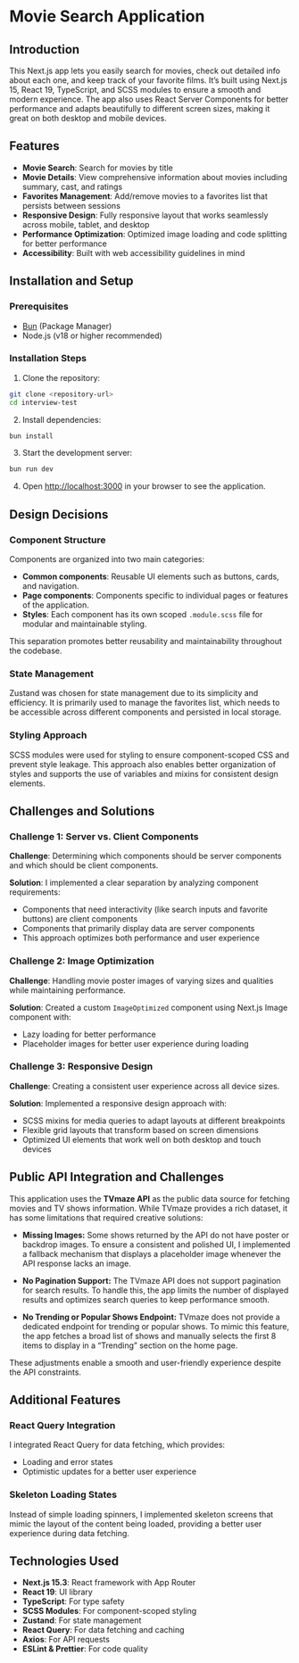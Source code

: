 # Movie Search Application

## Introduction

This Next.js app lets you easily search for movies, check out detailed info about each one, and keep track of your favorite films. It’s built using Next.js 15, React 19, TypeScript, and SCSS modules to ensure a smooth and modern experience. The app also uses React Server Components for better performance and adapts beautifully to different screen sizes, making it great on both desktop and mobile devices.

## Features

- **Movie Search**: Search for movies by title
- **Movie Details**: View comprehensive information about movies including summary, cast, and ratings
- **Favorites Management**: Add/remove movies to a favorites list that persists between sessions
- **Responsive Design**: Fully responsive layout that works seamlessly across mobile, tablet, and desktop
- **Performance Optimization**: Optimized image loading and code splitting for better performance
- **Accessibility**: Built with web accessibility guidelines in mind

## Installation and Setup

### Prerequisites

- [Bun](https://bun.sh/) (Package Manager)
- Node.js (v18 or higher recommended)

### Installation Steps

1. Clone the repository:

```bash
git clone <repository-url>
cd interview-test
```

2. Install dependencies:

```bash
bun install
```

3. Start the development server:

```bash
bun run dev
```

4. Open [http://localhost:3000](http://localhost:3000) in your browser to see the application.


## Design Decisions

### Component Structure

Components are organized into two main categories:

- **Common components**: Reusable UI elements such as buttons, cards, and navigation.  
- **Page components**: Components specific to individual pages or features of the application.  
- **Styles**: Each component has its own scoped `.module.scss` file for modular and maintainable styling.

This separation promotes better reusability and maintainability throughout the codebase.

### State Management

Zustand was chosen for state management due to its simplicity and efficiency. It is primarily used to manage the favorites list, which needs to be accessible across different components and persisted in local storage.

### Styling Approach

SCSS modules were used for styling to ensure component-scoped CSS and prevent style leakage. This approach also enables better organization of styles and supports the use of variables and mixins for consistent design elements.

## Challenges and Solutions

### Challenge 1: Server vs. Client Components

**Challenge**: Determining which components should be server components and which should be client components.

**Solution**: I implemented a clear separation by analyzing component requirements:

- Components that need interactivity (like search inputs and favorite buttons) are client components
- Components that primarily display data are server components
- This approach optimizes both performance and user experience

### Challenge 2: Image Optimization

**Challenge**: Handling movie poster images of varying sizes and qualities while maintaining performance.

**Solution**: Created a custom `ImageOptimized` component using Next.js Image component with:

- Lazy loading for better performance
- Placeholder images for better user experience during loading

### Challenge 3: Responsive Design

**Challenge**: Creating a consistent user experience across all device sizes.

**Solution**: Implemented a responsive design approach with:

- SCSS mixins for media queries to adapt layouts at different breakpoints
- Flexible grid layouts that transform based on screen dimensions
- Optimized UI elements that work well on both desktop and touch devices

## Public API Integration and Challenges

This application uses the **TVmaze API** as the public data source for fetching movies and TV shows information. While TVmaze provides a rich dataset, it has some limitations that required creative solutions:

- **Missing Images:**
  Some shows returned by the API do not have poster or backdrop images. To ensure a consistent and polished UI, I implemented a fallback mechanism that displays a placeholder image whenever the API response lacks an image.

- **No Pagination Support:**
  The TVmaze API does not support pagination for search results. To handle this, the app limits the number of displayed results and optimizes search queries to keep performance smooth.

- **No Trending or Popular Shows Endpoint:**
  TVmaze does not provide a dedicated endpoint for trending or popular shows. To mimic this feature, the app fetches a broad list of shows and manually selects the first 8 items to display in a “Trending” section on the home page.

These adjustments enable a smooth and user-friendly experience despite the API constraints.

## Additional Features

### React Query Integration

I integrated React Query for data fetching, which provides:

- Loading and error states
- Optimistic updates for a better user experience

### Skeleton Loading States

Instead of simple loading spinners, I implemented skeleton screens that mimic the layout of the content being loaded, providing a better user experience during data fetching.

## Technologies Used

- **Next.js 15.3**: React framework with App Router
- **React 19**: UI library
- **TypeScript**: For type safety
- **SCSS Modules**: For component-scoped styling
- **Zustand**: For state management
- **React Query**: For data fetching and caching
- **Axios**: For API requests
- **ESLint & Prettier**: For code quality

